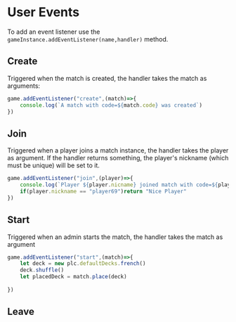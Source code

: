 # User Events
To add an event listener use the ``gameInstance.addEventListener(name,handler)`` method. 
## Create
Triggered when the match is created, the handler takes the match as arguments:
```js
game.addEventListener("create",(match)=>{
    console.log(`A match with code=${match.code} was created`)
})
```
## Join
Triggered when a player joins a match instance, the handler takes the player as argument.
If the handler returns something, the player's nickname (which must be unique) will be set to it.
```js
game.addEventListener("join",(player)=>{
    console.log(`Player ${player.nicname} joined match with code=${player.match.code}`)
    if(player.nickname == "player69")return "Nice Player"
})

```
## Start
Triggered when an admin starts the match, the handler takes the match as argument
```js
game.addEventListener("start",(match)=>{
    let deck = new plc.defaultDecks.french()
    deck.shuffle()
    let placedDeck = match.place(deck)
    
})

```
## Leave